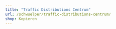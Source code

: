 ```yaml
---
title: "Traffic Distributions Centrum"
url: /schwuelper/traffic-distributions-centrum/
shop: Kopieren
---
```

